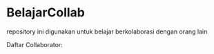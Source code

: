 # BelajarCollab
repository ini digunakan untuk belajar berkolaborasi dengan orang lain

Daftar Collaborator:
